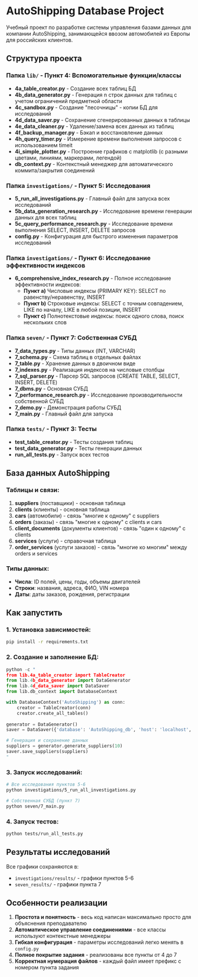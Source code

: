 # AutoShipping Database Project

Учебный проект по разработке системы управления базами данных для компании AutoShipping, занимающейся ввозом автомобилей из Европы для российских клиентов.

## Структура проекта

### Папка `lib/` - Пункт 4: Вспомогательные функции/классы

- **4a_table_creator.py** - Создание всех таблиц БД
- **4b_data_generator.py** - Генерация n строк данных для таблиц с учетом ограничений предметной области
- **4c_sandbox.py** - Создание "песочницы" - копии БД для исследований
- **4d_data_saver.py** - Сохранение сгенерированных данных в таблицы
- **4e_data_cleaner.py** - Удаление/замена всех данных из таблиц
- **4f_backup_manager.py** - Бэкап и восстановление данных
- **4h_query_timer.py** - Измерение времени выполнения запросов с использованием timeit
- **4i_simple_plotter.py** - Построение графиков с matplotlib (с разными цветами, линиями, маркерами, легендой)
- **db_context.py** - Контекстный менеджер для автоматического коммита/закрытия соединений

### Папка `investigations/` - Пункт 5: Исследования

- **5_run_all_investigations.py** - Главный файл для запуска всех исследований
- **5b_data_generation_research.py** - Исследование времени генерации данных для всех таблиц
- **5c_query_performance_research.py** - Исследование времени выполнения SELECT, INSERT, DELETE запросов
- **config.py** - Конфигурация для быстрого изменения параметров исследований

### Папка `investigations/` - Пункт 6: Исследование эффективности индексов

- **6_comprehensive_index_research.py** - Полное исследование эффективности индексов:
  - **Пункт a)** Числовые индексы (PRIMARY KEY): SELECT по равенству/неравенству, INSERT
  - **Пункт b)** Строковые индексы: SELECT с точным совпадением, LIKE по началу, LIKE в любой позиции, INSERT
  - **Пункт c)** Полнотекстовые индексы: поиск одного слова, поиск нескольких слов

### Папка `seven/` - Пункт 7: Собственная СУБД

- **7_data_types.py** - Типы данных (INT, VARCHAR)
- **7_schema.py** - Схема таблиц в отдельных файлах
- **7_table.py** - Хранение данных в двоичном виде
- **7_indexes.py** - Реализация индексов на числовые столбцы
- **7_sql_parser.py** - Парсер SQL запросов (CREATE TABLE, SELECT, INSERT, DELETE)
- **7_dbms.py** - Основная СУБД
- **7_performance_research.py** - Исследование производительности собственной СУБД
- **7_demo.py** - Демонстрация работы СУБД
- **7_main.py** - Главный файл для запуска

### Папка `tests/` - Пункт 3: Тесты

- **test_table_creator.py** - Тесты создания таблиц
- **test_data_generator.py** - Тесты генерации данных
- **run_all_tests.py** - Запуск всех тестов

## База данных AutoShipping

### Таблицы и связи:

1. **suppliers** (поставщики) - основная таблица
2. **clients** (клиенты) - основная таблица  
3. **cars** (автомобили) - связь "многие к одному" с suppliers
4. **orders** (заказы) - связь "многие к одному" с clients и cars
5. **client_documents** (документы клиентов) - связь "один к одному" с clients
6. **services** (услуги) - справочная таблица
7. **order_services** (услуги заказов) - связь "многие ко многим" между orders и services

### Типы данных:
- **Числа**: ID полей, цены, годы, объемы двигателей
- **Строки**: названия, адреса, ФИО, VIN номера  
- **Даты**: даты заказов, рождения, регистрации

## Как запустить

### 1. Установка зависимостей:
```bash
pip install -r requirements.txt
```

### 2. Создание и заполнение БД:
```python
python -c "
from lib.4a_table_creator import TableCreator
from lib.4b_data_generator import DataGenerator
from lib.4d_data_saver import DataSaver
from lib.db_context import DatabaseContext

with DatabaseContext('AutoShipping') as conn:
    creator = TableCreator(conn)
    creator.create_all_tables()
    
generator = DataGenerator()
saver = DataSaver({'database': 'AutoShipping_db', 'host': 'localhost', 'user': 'postgres', 'password': '1234'})

# Генерация и сохранение данных
suppliers = generator.generate_suppliers(10)
saver.save_suppliers(suppliers)
"
```

### 3. Запуск исследований:
```bash
# Все исследования пунктов 5-6
python investigations/5_run_all_investigations.py

# Собственная СУБД (пункт 7)
python seven/7_main.py
```

### 4. Запуск тестов:
```bash
python tests/run_all_tests.py
```

## Результаты исследований

Все графики сохраняются в:
- `investigations/results/` - графики пунктов 5-6
- `seven_results/` - графики пункта 7

## Особенности реализации

1. **Простота и понятность** - весь код написан максимально просто для объяснения преподавателю
2. **Автоматическое управление соединениями** - все классы используют контекстные менеджеры
3. **Гибкая конфигурация** - параметры исследований легко менять в `config.py`
4. **Полное покрытие задания** - реализованы все пункты от 4 до 7
5. **Корректная нумерация файлов** - каждый файл имеет префикс с номером пункта задания
